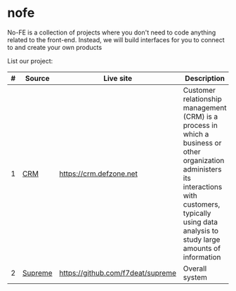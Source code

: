 # nofe

No-FE is a collection of projects where you don't need to code anything related to the front-end. Instead, we will build interfaces for you to connect to and create your own products

List our project:

|#|Source|Live site|Description|
|-|-|-|-|
|1|[CRM](https://github.com/f7deat/crm)|https://crm.defzone.net|Customer relationship management (CRM) is a process in which a business or other organization administers its interactions with customers, typically using data analysis to study large amounts of information|
|2|[Supreme](https://github.com/f7deat/supreme)|https://github.com/f7deat/supreme|Overall system|
